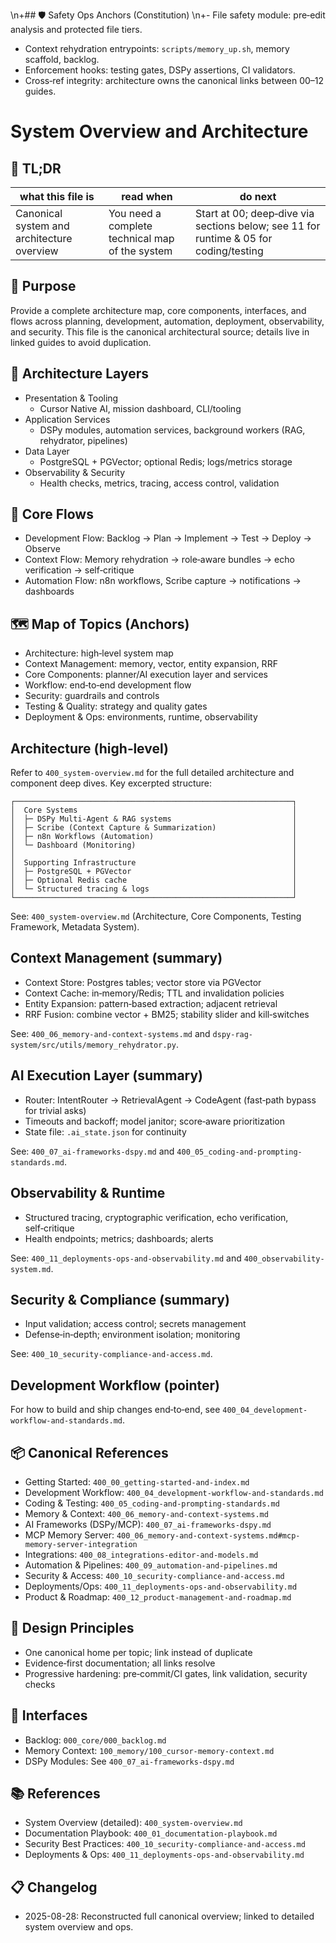 \n+## 🛡️ Safety Ops Anchors (Constitution)
\n+- File safety module: pre‑edit analysis and protected file tiers.
- Context rehydration entrypoints: `scripts/memory_up.sh`, memory scaffold, backlog.
- Enforcement hooks: testing gates, DSPy assertions, CI validators.
- Cross‑ref integrity: architecture owns the canonical links between 00–12 guides.
# System Overview and Architecture

## 🔎 TL;DR

| what this file is | read when | do next |
|---|---|---|
| Canonical system and architecture overview | You need a complete technical map of the system | Start at 00; deep‑dive via sections below; see 11 for runtime & 05 for coding/testing |

## 🎯 Purpose

Provide a complete architecture map, core components, interfaces, and flows across planning, development, automation, deployment, observability, and security. This file is the canonical architectural source; details live in linked guides to avoid duplication.

## 🧱 Architecture Layers

- Presentation & Tooling
  - Cursor Native AI, mission dashboard, CLI/tooling
- Application Services
  - DSPy modules, automation services, background workers (RAG, rehydrator, pipelines)
- Data Layer
  - PostgreSQL + PGVector; optional Redis; logs/metrics storage
- Observability & Security
  - Health checks, metrics, tracing, access control, validation

## 🔄 Core Flows

- Development Flow: Backlog → Plan → Implement → Test → Deploy → Observe
- Context Flow: Memory rehydration → role‑aware bundles → echo verification → self‑critique
- Automation Flow: n8n workflows, Scribe capture → notifications → dashboards

## 🗺️ Map of Topics (Anchors)

- Architecture: high‑level system map
- Context Management: memory, vector, entity expansion, RRF
- Core Components: planner/AI execution layer and services
- Workflow: end‑to‑end development flow
- Security: guardrails and controls
- Testing & Quality: strategy and quality gates
- Deployment & Ops: environments, runtime, observability

## Architecture (high‑level)

Refer to `400_system-overview.md` for the full detailed architecture and component deep dives. Key excerpted structure:

```
┌──────────────────────────────────────────────────────────────┐
│  Core Systems                                                │
│  ├─ DSPy Multi‑Agent & RAG systems                           │
│  ├─ Scribe (Context Capture & Summarization)                 │
│  ├─ n8n Workflows (Automation)                               │
│  └─ Dashboard (Monitoring)                                   │
│                                                              │
│  Supporting Infrastructure                                   │
│  ├─ PostgreSQL + PGVector                                    │
│  ├─ Optional Redis cache                                     │
│  └─ Structured tracing & logs                                │
└──────────────────────────────────────────────────────────────┘
```

See: `400_system-overview.md` (Architecture, Core Components, Testing Framework, Metadata System).

## Context Management (summary)

- Context Store: Postgres tables; vector store via PGVector
- Context Cache: in‑memory/Redis; TTL and invalidation policies
- Entity Expansion: pattern‑based extraction; adjacent retrieval
- RRF Fusion: combine vector + BM25; stability slider and kill‑switches

See: `400_06_memory-and-context-systems.md` and `dspy-rag-system/src/utils/memory_rehydrator.py`.

## AI Execution Layer (summary)

- Router: IntentRouter → RetrievalAgent → CodeAgent (fast‑path bypass for trivial asks)
- Timeouts and backoff; model janitor; score‑aware prioritization
- State file: `.ai_state.json` for continuity

See: `400_07_ai-frameworks-dspy.md` and `400_05_coding-and-prompting-standards.md`.

## Observability & Runtime

- Structured tracing, cryptographic verification, echo verification, self‑critique
- Health endpoints; metrics; dashboards; alerts

See: `400_11_deployments-ops-and-observability.md` and `400_observability-system.md`.

## Security & Compliance (summary)

- Input validation; access control; secrets management
- Defense‑in‑depth; environment isolation; monitoring

See: `400_10_security-compliance-and-access.md`.

## Development Workflow (pointer)

For how to build and ship changes end‑to‑end, see `400_04_development-workflow-and-standards.md`.

## 📦 Canonical References

- Getting Started: `400_00_getting-started-and-index.md`
- Development Workflow: `400_04_development-workflow-and-standards.md`
- Coding & Testing: `400_05_coding-and-prompting-standards.md`
- Memory & Context: `400_06_memory-and-context-systems.md`
- AI Frameworks (DSPy/MCP): `400_07_ai-frameworks-dspy.md`
- MCP Memory Server: `400_06_memory-and-context-systems.md#mcp-memory-server-integration`
- Integrations: `400_08_integrations-editor-and-models.md`
- Automation & Pipelines: `400_09_automation-and-pipelines.md`
- Security & Access: `400_10_security-compliance-and-access.md`
- Deployments/Ops: `400_11_deployments-ops-and-observability.md`
- Product & Roadmap: `400_12_product-management-and-roadmap.md`

## 🧩 Design Principles

- One canonical home per topic; link instead of duplicate
- Evidence‑first documentation; all links resolve
- Progressive hardening: pre‑commit/CI gates, link validation, security checks

## 🔗 Interfaces

- Backlog: `000_core/000_backlog.md`
- Memory Context: `100_memory/100_cursor-memory-context.md`
- DSPy Modules: See `400_07_ai-frameworks-dspy.md`

## 📚 References

- System Overview (detailed): `400_system-overview.md`
- Documentation Playbook: `400_01_documentation-playbook.md`
- Security Best Practices: `400_10_security-compliance-and-access.md`
- Deployments & Ops: `400_11_deployments-ops-and-observability.md`

## 📋 Changelog
- 2025-08-28: Reconstructed full canonical overview; linked to detailed system overview and ops.
